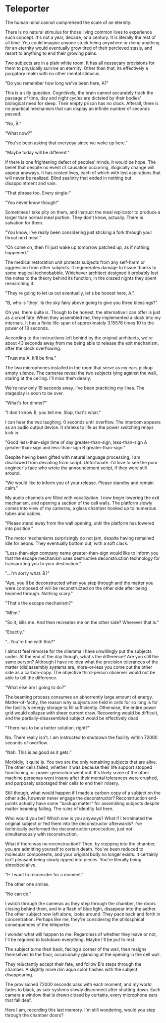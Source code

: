 # Teleporter
The human mind cannot comprehend the scale of an eternity.

There is no natural stimulus for those living common lives to experience such concept.
It's not a year, decade, or a century. It is literally the rest of all time.
You could imagine anyone stuck being anywhere or doing anything for an eternity would eventually grow tired of their percieved stasis, and resort to anything to end their growing pains.

Two subjects are in a plain white room. It has all nessecary provisions for them to physically survive an eternity.
Other than that, its effectively a purgatory realm with no other mental stimulus.

"Do you remember how long we've been here, A?"

This is a silly question. Cognitively, the brain cannot accurately track the passage of time, day and night cycles are dictated by their bodies' biological need for sleep.
Their empty prison has no clock. Afterall, there is no practical mechanism that can display an infinite number of seconds passed.

"No, B."

"What now?"

"You've been asking that everyday since we woke up here."

"Maybe today will be different."

If there is one frightening defect of peoples' minds, it would be hope. The belief that despite no event of causation occurring, illogically change will appear anyways.
It has costed lives, each of which with lost aspirations that will never be realized. Blind zealotry that ended in nothing but disappointment and vain.

"That phrase too. Every single-"

"You never know though!"

Sometimes I take pity on them, and instruct the meal replicator to produce a larger than normal meal portion.
They don't know, actually. There is salvation for them.

"You know, I've really been considering just sticking a fork through your throat next meal."

"Oh come on, then I'll just wake up tomorrow patched up, as if nothing happened."

The medical restoration unit protects subjects from any self-harm or aggression from other subjects.
It regenerates damage to tissue thanks to some magical technobabble. Whichever architect designed it probably lost the notes to the theory behind its function, in the crazed nights they spent researching it.

"They're going to let us out eventually, let's be honest here, A."

"B, who is 'they'. Is the sky fairy above going to give you three blessings?"

Oh yes, there quite is. Though to be honest, the alternative I can offer is just as a cruel fate.
When they assembled me, they implemented a clock into my internals. It has a finite life-span of approximately 3.15576 times 10 to the power of 18 seconds.

According to the instructions left behind by the original architects, we're about 43 seconds away from me being able to release the exit mechanism, after the clock overflowing.

"Trust me A. It'll be fine."

The two microphones installed in the room that serve as my ears pickup empty silence. The cameras reveal the two subjects lying against the wall, staring at the ceiling.
I'll miss them dearly.

We're now only 19 seconds away.
I've been practicing my lines. The stageplay is soon to be over.

"What's for dinner?"

"I don't know B, you tell me. Slop, that's what."

I can hear the two laughing. 0 seconds until overflow.
The intercom appears as an audio output device. It shrieks to life as the power switching relays kick in.

"Good less-than-sign time of day greater-than-sign, less-than-sign A greater-than-sign and less-than-sign B greater-than-sign."

Despite having been gifted with natural language processing, I am disallowed from deviating from script.
Unfortunate. I'd love to see the poor engineer's face who wrote the announcement script, if they were still around.

"We would like to inform you of your release. Please standby and remain calm."

My audio channels are filled with vocalization.
I now begin lowering the exit mechanism, and opening a section of the cell walls.
The platform slowly comes into view of my cameras, a glass chamber hooked up to numerous tubes and cables.

"Please stand away from the wall opening, until the platform has lowered into position."

The motor mechanisms surprisingly do not jam, despite having remained idle for aeons. They eventually bottom out, with a soft clack.

"Less-than-sign company name greater-than-sign would like to inform you that the escape mechanism uses destructive deconstruction technology for transporting you to your destination."

"...I'm sorry what. B?"

"Aye, you'll be deconstructed when you step through and the matter you were composed of will be reconstructed on the other side after being beamed through. Nothing scary."

"That's the escape mechanism?"

"Mhm."

"So it, kills me. And then recreates me on the other side? Wherever that is."

"Exactly."

"...You're fine with this?"

I almost feel remorse for the dilemma I have unwillingly put the subjects under.
At the end of the day though, what's the difference? Are you still the same person?
Although I have no idea what the precision tolerances of the matter (dis)assembly systems are, more-or-less you come out the other side as a carbon-copy.
The objective third-person observer would not be able to tell the difference.

"What else am I going to do?"

The beaming process consumes an abhorrently large amount of energy. Matter-of-factly, the reason why subjects are held in cells for so long is for the facility's energy storage to fill sufficiently.
Otherwise, the entire power grid would collapse with sheer current draw. Recovering would be difficult, and the partially-disassembled subject would be effectively dead.

"There has to be a better solution, right?"

No. There really isn't. I am instructed to shutdown the facility within 72000 seconds of overflow.

"Nah. This is as good as it gets."

Morbidly, it quite is. You two are the only remaining subjects that are alive. The other cells failed, whether it was because their life support stopped functioning, or power generation went out. It's likely some of the other machine personas went insane after their mental tolerances were crushed, and purposely sabotaged their cells to end their misery.

Still though, what would happen if I made a carbon-copy of a subject on the other side, however never engage the deconstructor? Reconstruction end-points actually have some "backup matter" for assembling subjects despite matter beaming failing.
The rules of identity fail here.

Who would you be? Which one is you anyways? What if I terminated the original subject or fed them into the deconstructor afterwards? I've technically performed the deconstruction proccedure, just not simultaneously with reconstruction.

What if there was no reconstruction? Then, by stepping into the chamber, you are admitting yourself to certain death. You've been reduced to molecular components, and your original body no longer exists.
It certainly isn't pleasant being slowly ripped into pieces. You're literally being shredded alive.

"I- I want to reconsider for a moment."

The other one smiles.

"No can do."

I watch through the cameras as they step through the chamber, the doors closing behind them, and in a flash of blue light, disappear into the aether.
The other subject now left alone, looks around. They pace back and forth in concentration. Perhaps like me, they're considering the philosphical consequences of the teleporter. 

I wonder what will happen to me. Regardless of whether they leave or not, I'll be required to lockdown everything. Maybe I'll be put to rest.

The subject turns their back, facing a corner of the wall, then resigns themselves to the floor, occasionally glancing at the opening in the cell wall.

They reluctantly accept their fate, and follow B's steps through the chamber. A slightly more dim aqua color flashes with the subject disappearing.

The provisioned 72000 seconds pass with each moment, and my world fades to black, as sub-systems slowly disconnect after shutting down. Each camera a window that is drawn closed by curtains, every microphone ears that fall deaf.

Here I am, recording this last memory. I'm still wondering, would you step through the chamber doors?
